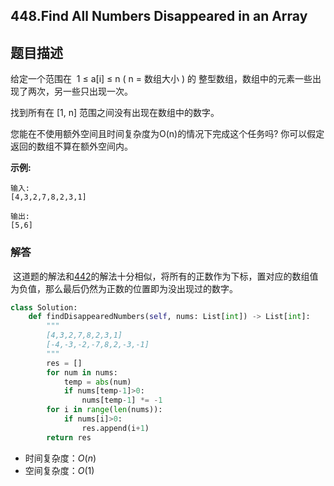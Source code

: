 ## 448.Find All Numbers Disappeared in an Array

## 题目描述

给定一个范围在  1 ≤ a[i] ≤ n ( n = 数组大小 ) 的 整型数组，数组中的元素一些出现了两次，另一些只出现一次。

找到所有在 [1, n] 范围之间没有出现在数组中的数字。

您能在不使用额外空间且时间复杂度为O(n)的情况下完成这个任务吗? 你可以假定返回的数组不算在额外空间内。

**示例:**

```
输入:
[4,3,2,7,8,2,3,1]

输出:
[5,6]
```



### 解答

​	这道题的解法和[442](https://github.com/zhangxiaoyidog/leetcode/blob/master/problems/442.Find_All_Duplicates_in_an_Array/README.md)的解法十分相似，将所有的正数作为下标，置对应的数组值为负值，那么最后仍然为正数的位置即为没出现过的数字。

```python
class Solution:
    def findDisappearedNumbers(self, nums: List[int]) -> List[int]:
        """
        [4,3,2,7,8,2,3,1]
        [-4,-3,-2,-7,8,2,-3,-1]
        """
        res = []
        for num in nums:
            temp = abs(num)
            if nums[temp-1]>0:
                nums[temp-1] *= -1
        for i in range(len(nums)):
            if nums[i]>0:
                res.append(i+1)
        return res
```

- 时间复杂度：$O(n)$
- 空间复杂度：$O(1)$

